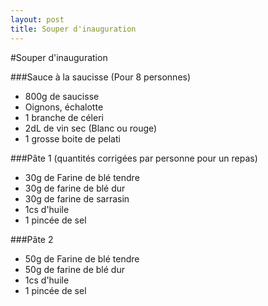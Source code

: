 ```yaml
---
layout: post
title: Souper d'inauguration
---
```


#Souper d'inauguration

###Sauce à la saucisse (Pour 8 personnes)
* 800g de saucisse
* Oignons, échalotte
* 1 branche de céleri
* 2dL de vin sec (Blanc ou rouge)
* 1 grosse boite de pelati

###Pâte 1 (quantités corrigées par personne pour un repas)
* 30g de Farine de blé tendre
* 30g de farine de blé dur
* 30g de farine de sarrasin
* 1cs d'huile
* 1 pincée de sel

###Pâte 2
* 50g de Farine de blé tendre
* 50g de farine de blé dur
* 1cs d'huile
* 1 pincée de sel